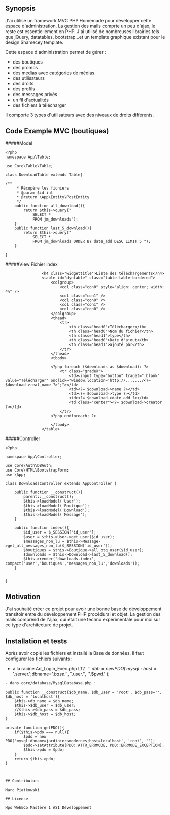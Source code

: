 ## Synopsis

J'ai utilisé un framework MVC PHP Homemade pour développer cette espace d'administration. La gestion des mails comprte un peu d'ajax, le reste est essentiellement en PHP.
J'ai utilisé de nombreuses librairies tels que jQuery, datatables, bootstrap...et un template graphique existant pour le design Shamecey template.

Cette espace d'administration permet de gérer :
- des boutiques
- des promos
- des medias avec catégories de médias
- des utilisateurs
- des droits
- des profils
- des messages privés
- un fil d'actualités
- des fichiers à télécharger

Il comporte 3 types d'utilisateurs avec des niveaux de droits différents.

## Code Example MVC (boutiques)

#####Model
```
<?php
namespace App\Table;

use Core\Table\Table;

class DownloadTable extends Table{

/**
     * Récupère les fichiers
     * @param $id int
     * @return \App\Entity\PostEntity
     */
    public function all_download(){
        return $this->query("
            SELECT *
            FROM jm_downloads");
    }   
    public function last_5_download(){
        return $this->query("
            SELECT *
            FROM jm_downloads ORDER BY date_add DESC LIMIT 5 ");
    }

}
```

#####View 
Fichier index 
```
                <h4 class="widgettitle">Liste des téléchargements</h4>
                <table id="dyntable" class="table table-bordered">
                    <colgroup>
                        <col class="con0" style="align: center; width: 4%" />
                        <col class="con1" />
                        <col class="con0" />
                        <col class="con1" />
                        <col class="con0" />
                    </colgroup>
                    <thead>
                        <tr>
                            <th class="head0">Télécharger</th>
                            <th class="head0">Nom du fichier</th>
                            <th class="head1">type</th>
                            <th class="head0">Date d'ajout</th>
                            <th class="head1">ajouté par</th>
                        </tr>
                    </thead>
                    <tbody>

                    <?php foreach ($downloads as $download): ?>
                        <tr class="gradeX">
                            <td><input type="button" traget="_blank" value="Télécharger" onclick="window.location='http://......./<?= $download->real_name ?>';"></td>
                            <td><?= $download->name ?></td>
                            <td><?= $download->type ?></td>
                            <td><?= $download->date_add ?></td>
                            <td class="center"><?= $download->creator ?></td>
                        </tr>
                    <?php endforeach; ?>

                    </tbody>
                </table>
```

#####Controller
```
<?php

namespace App\Controller;

use Core\Auth\DBAuth;
use Core\HTML\BootstrapForm;
use \App;

class DownloadsController extends AppController {

    public function __construct(){
        parent::__construct();
        $this->loadModel('User');
        $this->loadModel('Boutique');
        $this->loadModel('Download');
        $this->loadModel('Message');
    }

    public function index(){
        $id_user = $_SESSION['id_user'];
        $user = $this->User->get_user($id_user);
        $messages_non_lu = $this->Message->get_all_messages_non_lu($_SESSION['id_user']);
        $boutiques = $this->Boutique->all_btq_user($id_user);
        $downloads = $this->Download->last_5_download();
        $this->render('downloads.index', compact('user','boutiques','messages_non_lu','downloads'));
    }


}
```


## Motivation

J'ai souhaité créer ce projet pour avoir une bonne base de développement transitoir entre du développement PHP procédural et objet.
La gestion des mails comprend de l'ajax, qui était une techno expérimentale pour moi sur ce type d'architecture de projet.

## Installation et tests

Après avoir copié les fichiers et installé la Base de données, il faut configurer les fichiers suivants :
- à la racine Ad_Login_Exec.php L12 ``` 		    $dbh = new PDO('mysql:host='.$server.';dbname='.$base.'', ''.$user.'', ''.$pwd.'');
 ```
- dans core/database/MysqlDatabase.php : 
```
    public function __construct($db_name, $db_user = 'root', $db_pass='', $db_host = 'localhost'){
        $this->db_name = $db_name;
        $this->$db_user = $db_user;
        //$this->$db_pass = $db_pass;
        $this->$db_host = $db_host;
    }

    private function getPDO(){
        if($this->pdo === null){
            $pdo = new PDO('mysql:dbname=jardiniersmodernes;host=localhost', 'root', '');
            $pdo->setAttribute(PDO::ATTR_ERRMODE, PDO::ERRMODE_EXCEPTION);
            $this->pdo = $pdo;
        }
        return $this->pdo;
    }
```


## Contributors

Marc Piatkowski

## License

Hps Weh&Co Mastère 1 ASI Développement